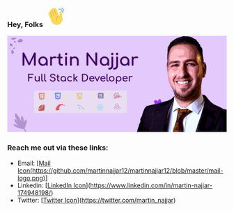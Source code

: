 ### Hey, Folks ![Hey](https://github.com/martinnajjar12/martinnajjar12/blob/master/hey.gif)

![Header](https://github.com/martinnajjar12/martinnajjar12/blob/master/header.jpg)

### Reach me out via these links:

- Email: [[Mail Icon(https://github.com/martinnajjar12/martinnajjar12/blob/master/mail-logo.png)]](marti_najjar@yahoo.com)
- Linkedin: [[LinkedIn Icon](https://github.com/martinnajjar12/martinnajjar12/blob/master/LinkedIn-Icon.png)](https://www.linkedin.com/in/martin-najjar-174948198/)
- Twitter: [[Twitter Icon](https://github.com/martinnajjar12/martinnajjar12/blob/master/twitter_PNG3.png)](https://twitter.com/martin_najjar)

<!--
**martinnajjar12/martinnajjar12** is a ✨ _special_ ✨ repository because its `README.md` (this file) appears on your GitHub profile.

Here are some ideas to get you started:

- 🔭 I’m currently working on ...
- 🌱 I’m currently learning ...
- 👯 I’m looking to collaborate on ...
- 🤔 I’m looking for help with ...
- 💬 Ask me about ...
- 📫 How to reach me: ...
- 😄 Pronouns: ...
- ⚡ Fun fact: ...
-->
